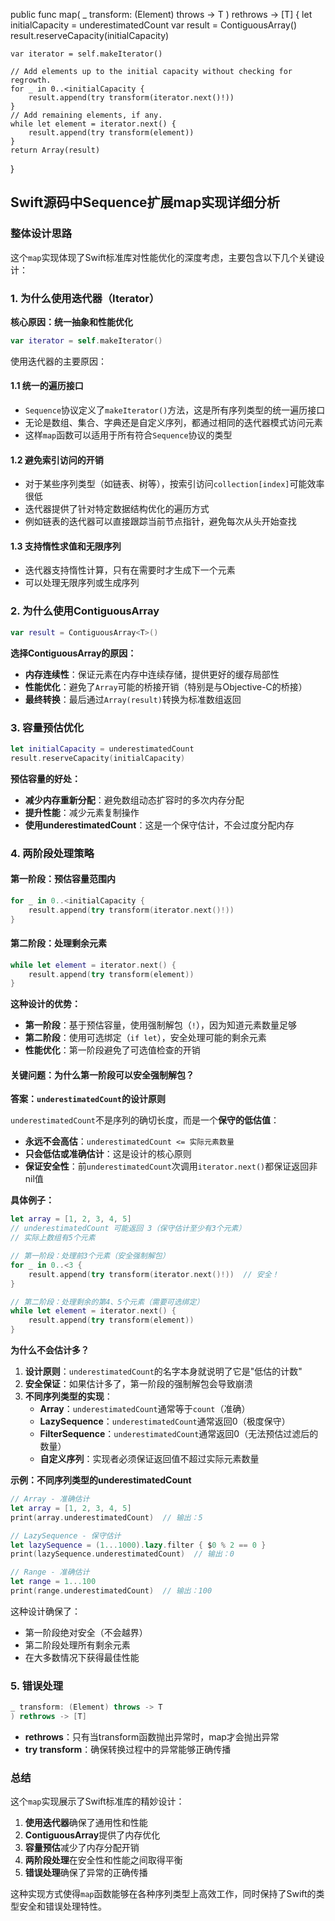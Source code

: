 public func map<T>(
    _ transform: (Element) throws -> T
) rethrows -> [T] {
    let initialCapacity = underestimatedCount
    var result = ContiguousArray<T>()
    result.reserveCapacity(initialCapacity)

    var iterator = self.makeIterator()

    // Add elements up to the initial capacity without checking for regrowth.
    for _ in 0..<initialCapacity {
        result.append(try transform(iterator.next()!))
    }
    // Add remaining elements, if any.
    while let element = iterator.next() {
        result.append(try transform(element))
    }
    return Array(result)
}

## Swift源码中Sequence扩展map实现详细分析

### 整体设计思路

这个`map`实现体现了Swift标准库对性能优化的深度考虑，主要包含以下几个关键设计：

### 1. 为什么使用迭代器（Iterator）

**核心原因：统一抽象和性能优化**

```swift
var iterator = self.makeIterator()
```

使用迭代器的主要原因：

#### 1.1 统一的遍历接口
- `Sequence`协议定义了`makeIterator()`方法，这是所有序列类型的统一遍历接口
- 无论是数组、集合、字典还是自定义序列，都通过相同的迭代器模式访问元素
- 这样`map`函数可以适用于所有符合`Sequence`协议的类型

#### 1.2 避免索引访问的开销
- 对于某些序列类型（如链表、树等），按索引访问`collection[index]`可能效率很低
- 迭代器提供了针对特定数据结构优化的遍历方式
- 例如链表的迭代器可以直接跟踪当前节点指针，避免每次从头开始查找

#### 1.3 支持惰性求值和无限序列
- 迭代器支持惰性计算，只有在需要时才生成下一个元素
- 可以处理无限序列或生成序列

### 2. 为什么使用ContiguousArray

```swift
var result = ContiguousArray<T>()
```

**选择ContiguousArray的原因：**

- **内存连续性**：保证元素在内存中连续存储，提供更好的缓存局部性
- **性能优化**：避免了`Array`可能的桥接开销（特别是与Objective-C的桥接）
- **最终转换**：最后通过`Array(result)`转换为标准数组返回

### 3. 容量预估优化

```swift
let initialCapacity = underestimatedCount
result.reserveCapacity(initialCapacity)
```

**预估容量的好处：**

- **减少内存重新分配**：避免数组动态扩容时的多次内存分配
- **提升性能**：减少元素复制操作
- **使用underestimatedCount**：这是一个保守估计，不会过度分配内存

### 4. 两阶段处理策略

#### 第一阶段：预估容量范围内
```swift
for _ in 0..<initialCapacity {
    result.append(try transform(iterator.next()!))
}
```

#### 第二阶段：处理剩余元素
```swift
while let element = iterator.next() {
    result.append(try transform(element))
}
```

**这种设计的优势：**

- **第一阶段**：基于预估容量，使用强制解包（`!`），因为知道元素数量足够
- **第二阶段**：使用可选绑定（`if let`），安全处理可能的剩余元素
- **性能优化**：第一阶段避免了可选值检查的开销

#### 关键问题：为什么第一阶段可以安全强制解包？

**答案：`underestimatedCount`的设计原则**

`underestimatedCount`不是序列的确切长度，而是一个**保守的低估值**：

- **永远不会高估**：`underestimatedCount <= 实际元素数量`
- **只会低估或准确估计**：这是设计的核心原则
- **保证安全性**：前`underestimatedCount`次调用`iterator.next()`都保证返回非nil值

**具体例子：**

```swift
let array = [1, 2, 3, 4, 5]
// underestimatedCount 可能返回 3（保守估计至少有3个元素）
// 实际上数组有5个元素

// 第一阶段：处理前3个元素（安全强制解包）
for _ in 0..<3 {
    result.append(try transform(iterator.next()!))  // 安全！
}

// 第二阶段：处理剩余的第4、5个元素（需要可选绑定）
while let element = iterator.next() {
    result.append(try transform(element))
}
```

**为什么不会估计多？**

1. **设计原则**：`underestimatedCount`的名字本身就说明了它是"低估的计数"
2. **安全保证**：如果估计多了，第一阶段的强制解包会导致崩溃
3. **不同序列类型的实现**：
   - **Array**：`underestimatedCount`通常等于`count`（准确）
   - **LazySequence**：`underestimatedCount`通常返回0（极度保守）
   - **FilterSequence**：`underestimatedCount`通常返回0（无法预估过滤后的数量）
   - **自定义序列**：实现者必须保证返回值不超过实际元素数量

**示例：不同序列类型的underestimatedCount**

```swift
// Array - 准确估计
let array = [1, 2, 3, 4, 5]
print(array.underestimatedCount)  // 输出：5

// LazySequence - 保守估计
let lazySequence = (1...1000).lazy.filter { $0 % 2 == 0 }
print(lazySequence.underestimatedCount)  // 输出：0

// Range - 准确估计
let range = 1...100
print(range.underestimatedCount)  // 输出：100
```

这种设计确保了：
- 第一阶段绝对安全（不会越界）
- 第二阶段处理所有剩余元素
- 在大多数情况下获得最佳性能

### 5. 错误处理

```swift
_ transform: (Element) throws -> T
) rethrows -> [T]
```

- **rethrows**：只有当transform函数抛出异常时，map才会抛出异常
- **try transform**：确保转换过程中的异常能够正确传播

### 总结

这个`map`实现展示了Swift标准库的精妙设计：

1. **使用迭代器**确保了通用性和性能
2. **ContiguousArray**提供了内存优化
3. **容量预估**减少了内存分配开销
4. **两阶段处理**在安全性和性能之间取得平衡
5. **错误处理**确保了异常的正确传播

这种实现方式使得`map`函数能够在各种序列类型上高效工作，同时保持了Swift的类型安全和错误处理特性。
```

